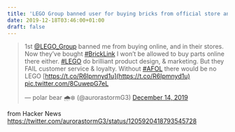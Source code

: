 ```yaml
---
title: 'LEGO Group banned user for buying bricks from official store and BrickLink'
date: 2019-12-18T03:46:00+01:00
draft: false
---
```


> 1st [@LEGO\_Group](https://twitter.com/LEGO_Group?ref_src=twsrc%5Etfw) banned me from buying online, and in their stores. Now they’ve bought [#BrickLink](https://twitter.com/hashtag/BrickLink?src=hash&ref_src=twsrc%5Etfw) I won’t be allowed to buy parts online there either. [#LEGO](https://twitter.com/hashtag/LEGO?src=hash&ref_src=twsrc%5Etfw) do brilliant product design, & marketing. But they FAIL customer service & loyalty. Without [#AFOL](https://twitter.com/hashtag/AFOL?src=hash&ref_src=twsrc%5Etfw) there would be no LEGO [https://t.co/R6Ipmnyd1u](https://t.co/R6Ipmnyd1u) [pic.twitter.com/8CuwepG7eL](https://t.co/8CuwepG7eL)
> 
> — polar bear 🌧❄️ (@aurorastormG3) [December 14, 2019](https://twitter.com/aurorastormG3/status/1205920418793545728?ref_src=twsrc%5Etfw)

  
  
from Hacker News https://twitter.com/aurorastormG3/status/1205920418793545728